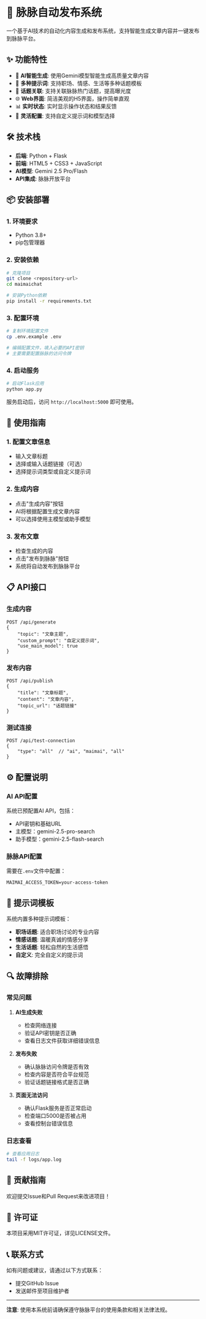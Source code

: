 # 🚀 脉脉自动发布系统

一个基于AI技术的自动化内容生成和发布系统，支持智能生成文章内容并一键发布到脉脉平台。

## ✨ 功能特性

- 🤖 **AI智能生成**: 使用Gemini模型智能生成高质量文章内容
- 📝 **多种提示词**: 支持职场、情感、生活等多种话题模板
- 🎯 **话题关联**: 支持关联脉脉热门话题，提高曝光度
- 🌐 **Web界面**: 简洁美观的H5界面，操作简单直观
- 📊 **实时状态**: 实时显示操作状态和结果反馈
- 🔧 **灵活配置**: 支持自定义提示词和模型选择

## 🛠️ 技术栈

- **后端**: Python + Flask
- **前端**: HTML5 + CSS3 + JavaScript
- **AI模型**: Gemini 2.5 Pro/Flash
- **API集成**: 脉脉开放平台

## 📦 安装部署

### 1. 环境要求

- Python 3.8+
- pip包管理器

### 2. 安装依赖

```bash
# 克隆项目
git clone <repository-url>
cd maimaichat

# 安装Python依赖
pip install -r requirements.txt
```

### 3. 配置环境

```bash
# 复制环境配置文件
cp .env.example .env

# 编辑配置文件，填入必要的API密钥
# 主要需要配置脉脉的访问令牌
```

### 4. 启动服务

```bash
# 启动Flask应用
python app.py
```

服务启动后，访问 `http://localhost:5000` 即可使用。

## 🎯 使用指南

### 1. 配置文章信息
- 输入文章标题
- 选择或输入话题链接（可选）
- 选择提示词类型或自定义提示词

### 2. 生成内容
- 点击"生成内容"按钮
- AI将根据配置生成文章内容
- 可以选择使用主模型或助手模型

### 3. 发布文章
- 检查生成的内容
- 点击"发布到脉脉"按钮
- 系统将自动发布到脉脉平台

## 📋 API接口

### 生成内容
```
POST /api/generate
{
    "topic": "文章主题",
    "custom_prompt": "自定义提示词",
    "use_main_model": true
}
```

### 发布内容
```
POST /api/publish
{
    "title": "文章标题",
    "content": "文章内容",
    "topic_url": "话题链接"
}
```

### 测试连接
```
POST /api/test-connection
{
    "type": "all"  // "ai", "maimai", "all"
}
```

## ⚙️ 配置说明

### AI API配置
系统已预配置AI API，包括：
- API密钥和基础URL
- 主模型：gemini-2.5-pro-search
- 助手模型：gemini-2.5-flash-search

### 脉脉API配置
需要在`.env`文件中配置：
```
MAIMAI_ACCESS_TOKEN=your-access-token
```

## 📝 提示词模板

系统内置多种提示词模板：

- **职场话题**: 适合职场讨论的专业内容
- **情感话题**: 温暖真诚的情感分享
- **生活话题**: 轻松自然的生活感悟
- **自定义**: 完全自定义的提示词

## 🔍 故障排除

### 常见问题

1. **AI生成失败**
   - 检查网络连接
   - 验证API密钥是否正确
   - 查看日志文件获取详细错误信息

2. **发布失败**
   - 确认脉脉访问令牌是否有效
   - 检查内容是否符合平台规范
   - 验证话题链接格式是否正确

3. **页面无法访问**
   - 确认Flask服务是否正常启动
   - 检查端口5000是否被占用
   - 查看控制台错误信息

### 日志查看
```bash
# 查看应用日志
tail -f logs/app.log
```

## 🤝 贡献指南

欢迎提交Issue和Pull Request来改进项目！

## 📄 许可证

本项目采用MIT许可证，详见LICENSE文件。

## 📞 联系方式

如有问题或建议，请通过以下方式联系：
- 提交GitHub Issue
- 发送邮件至项目维护者

---

**注意**: 使用本系统前请确保遵守脉脉平台的使用条款和相关法律法规。
